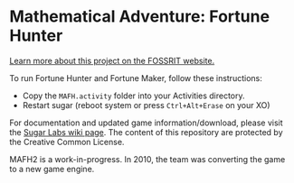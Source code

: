 Mathematical Adventure: Fortune Hunter
======================================

[Learn more about this project on the FOSSRIT website.](https://fossrit.github.io/projects/fortune-hunter)

To run Fortune Hunter and Fortune Maker, follow these instructions:

* Copy the `MAFH.activity` folder into your Activities directory.
* Restart sugar (reboot system or press `Ctrl+Alt+Erase` on your XO)

For documentation and updated game information/download, please visit the [Sugar Labs wiki page](https://wiki.sugarlabs.org/go/Fortune_Hunter).
The content of this repository are protected by the Creative Common License.

MAFH2 is a work-in-progress.
In 2010, the team was converting the game to a new game engine.
